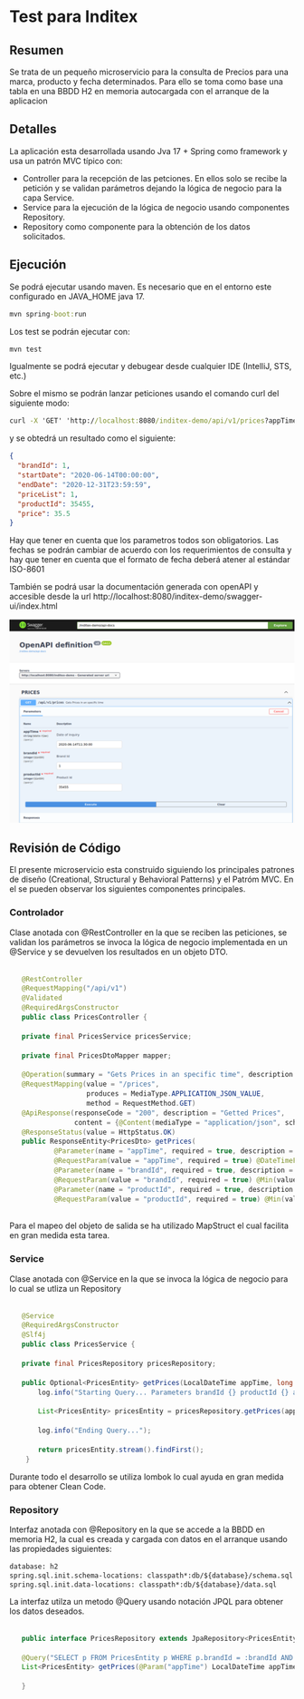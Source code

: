 # Test para Inditex

## Resumen
Se trata de un pequeño microservicio para la consulta de Precios para una marca, producto y fecha determinados. Para ello se toma como base una tabla en una BBDD H2 en memoria autocargada con el arranque de la aplicacion

## Detalles
La aplicación esta desarrollada usando Jva 17 + Spring como framework y usa un patrón MVC típico con:

  - Controller para la recepción de las petciones. En ellos solo se recibe la petición y se validan parámetros dejando la lógica de negocio para la capa Service.
  - Service para la ejecución de la lógica de negocio usando componentes Repository.
  - Repository como componente para la obtención de los datos solicitados.
  
## Ejecución
Se podrá ejecutar usando maven. Es necesario que en el entorno este configurado en JAVA_HOME java 17.

```cmd
mvn spring-boot:run
```
Los test se podrán ejecutar con:

```cmd
mvn test
```

Igualmente se podrá ejecutar y debugear desde cualquier IDE (IntelliJ, STS, etc.)

Sobre el mismo se podrán lanzar peticiones usando el comando curl del siguiente modo:
 
```cmd
curl -X 'GET' 'http://localhost:8080/inditex-demo/api/v1/prices?appTime=22020-06-14T11%3A30%3A00&brandId=1&productId=35455' -H 'accept: application/json'
```
y se obtedrá un resultado como el siguiente:

```json
{
  "brandId": 1,
  "startDate": "2020-06-14T00:00:00",
  "endDate": "2020-12-31T23:59:59",
  "priceList": 1,
  "productId": 35455,
  "price": 35.5
}
```

Hay que tener en cuenta que los parametros todos son obligatorios. Las fechas se podrán cambiar de acuerdo con los requerimientos de consulta y hay que tener en cuenta que el formato de fecha deberá atener al estándar ISO-8601

También se podrá usar la documentación generada con openAPI y accesible desde la url http://localhost:8080/inditex-demo/swagger-ui/index.html

![](./docs/openapi.png "Swagger UI")

## Revisión de Código
El presente microservicio esta construido siguiendo los principales patrones de diseño (Creational, Structural y Behavioral Patterns) y el Patróm MVC. En el se pueden observar los siguientes componentes principales.

### Controlador
Clase anotada con @RestController en la que se reciben las peticiones, se validan los parámetros se invoca la lógica de negocio implementada en un @Service y se devuelven los resultados en un objeto DTO.

 ```java
 
	@RestController
	@RequestMapping("/api/v1")
	@Validated
	@RequiredArgsConstructor
	public class PricesController {

	private final PricesService pricesService;

	private final PricesDtoMapper mapper;

    @Operation(summary = "Gets Prices in an specific time", description = "", tags = {"PRICES"})
    @RequestMapping(value = "/prices",
                    produces = MediaType.APPLICATION_JSON_VALUE,
                    method = RequestMethod.GET)
    @ApiResponse(responseCode = "200", description = "Getted Prices",
                 content = {@Content(mediaType = "application/json", schema = @Schema(implementation = PricesDto.class))})
    @ResponseStatus(value = HttpStatus.OK)
    public ResponseEntity<PricesDto> getPrices(
            @Parameter(name = "appTime", required = true, description = "Date of inquiry in format yyyy-MM-dd'T'HH:mm:ss.SSSXXX (2000-10-31T01:30:00.000-05:00)" )
            @RequestParam(value = "appTime", required = true) @DateTimeFormat(iso = DateTimeFormat.ISO.DATE_TIME) LocalDateTime appTime,
	        @Parameter(name = "brandId", required = true, description = "Brand Id" )
	        @RequestParam(value = "brandId", required = true) @Min(value = 1, message = "Must be a positive Integer") long brandId,
            @Parameter(name = "productId", required = true, description = "Product Id")
            @RequestParam(value = "productId", required = true) @Min(value = 1, message = "Must be a positive Integer") long productId)  {
	
```

Para el mapeo del objeto de salida se ha utilizado MapStruct el cual facilita en gran medida esta tarea.

### Service
Clase anotada con @Service en la que se invoca la lógica de negocio para lo cual se utliza un Repository

 ```java
 
	@Service
	@RequiredArgsConstructor
	@Slf4j
	public class PricesService { 
	
	private final PricesRepository pricesRepository;

    public Optional<PricesEntity> getPrices(LocalDateTime appTime, long brandId, long productId)  {
    	log.info("Starting Query... Parameters brandId {} productId {} appTime {}.", brandId, productId, appTime);
    	
		List<PricesEntity> pricesEntity = pricesRepository.getPrices(appTime, brandId, productId);
		
    	log.info("Ending Query...");
    	
    	return pricesEntity.stream().findFirst();
     }

```

Durante todo el desarrollo se utiliza lombok lo cual ayuda en gran medida para obtener Clean Code.

### Repository
Interfaz anotada con @Repository en la que se accede a la BBDD en memoria H2, la cual es creada y cargada con datos en el arranque usando las propiedades siguientes:

```property
database: h2
spring.sql.init.schema-locations: classpath*:db/${database}/schema.sql
spring.sql.init.data-locations: classpath*:db/${database}/data.sql
```

La interfaz utilza un metodo @Query usando notación JPQL para obtener los datos deseados.

 ```java
 
	public interface PricesRepository extends JpaRepository<PricesEntity, PricesEntityId>{

	@Query("SELECT p FROM PricesEntity p WHERE p.brandId = :brandId AND p.startDate <= :appTime AND p.endDate > :appTime AND p.productId = :productId order by p.priority desc")
	List<PricesEntity> getPrices(@Param("appTime") LocalDateTime appTime, @Param("brandId") long brandId, @Param("productId") long productId);

	}

```



 
